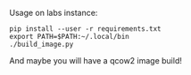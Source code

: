 Usage on labs instance:

    pip install --user -r requirements.txt
    export PATH=$PATH:~/.local/bin
    ./build_image.py

And maybe you will have a qcow2 image build!

